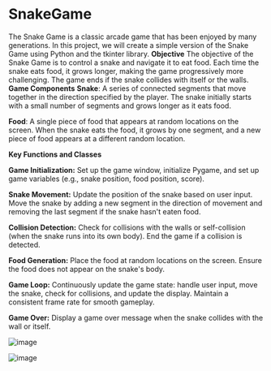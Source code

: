 # SnakeGame
The Snake Game is a classic arcade game that has been enjoyed by many generations. In this project, we will create a simple version of the Snake Game using Python and the tkinter library.
**Objective**
The objective of the Snake Game is to control a snake and navigate it to eat food. Each time the snake eats food, it grows longer, making the game progressively more challenging. The game ends if the snake collides with itself or the walls.
**Game Components**
**Snake**: A series of connected segments that move together in the direction specified by the player. The snake initially starts with a small number of segments and grows longer as it eats food.

**Food**: A single piece of food that appears at random locations on the screen. When the snake eats the food, it grows by one segment, and a new piece of food appears at a different random location.

**Key Functions and Classes**

**Game Initialization:**
Set up the game window, initialize Pygame, and set up game variables (e.g., snake position, food position, score).

**Snake Movement:**
Update the position of the snake based on user input.
Move the snake by adding a new segment in the direction of movement and removing the last segment if the snake hasn't eaten food.

**Collision Detection:**
Check for collisions with the walls or self-collision (when the snake runs into its own body).
End the game if a collision is detected.

**Food Generation:**
Place the food at random locations on the screen.
Ensure the food does not appear on the snake's body.

**Game Loop:**
Continuously update the game state: handle user input, move the snake, check for collisions, and update the display.
Maintain a consistent frame rate for smooth gameplay.

**Game Over:**
Display a game over message when the snake collides with the wall or itself.

![image](https://github.com/Ritika12-prog/SnakeGame/assets/68142518/651c8da4-1d77-45d4-ac46-28473c7955c3)



![image](https://github.com/Ritika12-prog/SnakeGame/assets/68142518/6203c52e-5aea-40a6-be44-97a2f140cd6c)
